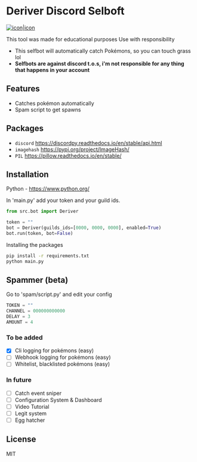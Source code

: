 # Deriver Discord Selboft

[![icon|icon](https://styles.redditmedia.com/t5_2utus2/styles/communityIcon_nlsut2fgerm71.png)](https://top.gg/bot/704130818339242094)

This tool was made for educational purposes
Use with responsibility
- This selfbot will automatically catch Pokémons, so you can touch grass lol
- **Selfbots are against discord t.o.s, i'm not responsible for any thing that happens in your account**

## Features
- Catches pokémon automatically
- Spam script to get spawns

Packages
------
- `discord` <https://discordpy.readthedocs.io/en/stable/api.html>
- `imagehash` <https://pypi.org/project/ImageHash/>
- `PIL` <https://pillow.readthedocs.io/en/stable/>

## Installation
Python - https://www.python.org/

In 'main.py' add your token and your guild ids.
```py
from src.bot import Deriver

token = ""
bot = Deriver(guilds_ids=[0000, 0000, 0000], enabled=True) 
bot.run(token, bot=False)
```
Installing the packages
```sh
pip install -r requirements.txt
python main.py
```

## Spammer (beta)
Go to 'spam/script.py' and edit your config
```py
TOKEN = ""
CHANNEL = 000000000000
DELAY = 3
AMOUNT = 4
```

### To be added
- [x] Cli logging for pokémons (easy)
- [ ] Webhook logging for pokémons (easy)
- [ ] Whitelist, blacklisted pokémons (easy)

### In future
- [ ] Catch event sniper
- [ ] Configuration System & Dashboard 
- [ ] Video Tutorial
- [ ] Legit system
- [ ] Egg hatcher

## License
MIT

